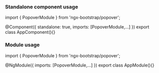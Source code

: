 ### Standalone component usage
import { PopoverModule } from 'ngx-bootstrap/popover';

@Component({
  standalone: true,
  imports: [PopoverModule,...]
})
export class AppComponent(){}

### Module usage
import { PopoverModule } from 'ngx-bootstrap/popover';

@NgModule({
  imports: [PopoverModule,...]
})
export class AppModule(){}
